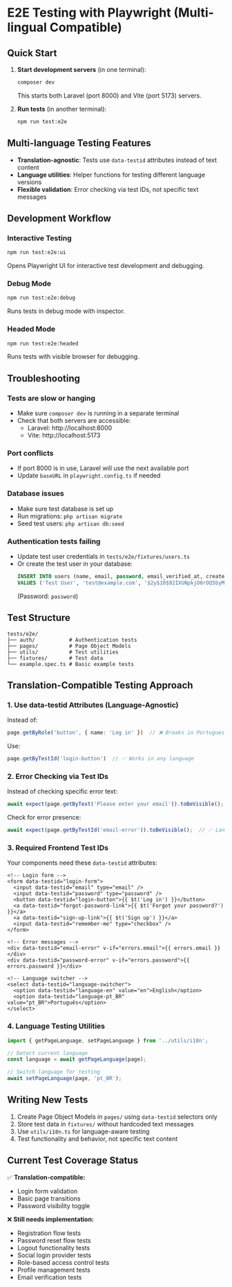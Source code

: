 # E2E Testing with Playwright (Multi-lingual Compatible)

## Quick Start

1. **Start development servers** (in one terminal):
   ```bash
   composer dev
   ```
   This starts both Laravel (port 8000) and Vite (port 5173) servers.

2. **Run tests** (in another terminal):
   ```bash
   npm run test:e2e
   ```

## Multi-language Testing Features

- **Translation-agnostic**: Tests use `data-testid` attributes instead of text content
- **Language utilities**: Helper functions for testing different language versions  
- **Flexible validation**: Error checking via test IDs, not specific text messages

## Development Workflow

### Interactive Testing
```bash
npm run test:e2e:ui
```
Opens Playwright UI for interactive test development and debugging.

### Debug Mode
```bash
npm run test:e2e:debug
```
Runs tests in debug mode with inspector.

### Headed Mode
```bash
npm run test:e2e:headed
```
Runs tests with visible browser for debugging.

## Troubleshooting

### Tests are slow or hanging
- Make sure `composer dev` is running in a separate terminal
- Check that both servers are accessible:
  - Laravel: http://localhost:8000
  - Vite: http://localhost:5173

### Port conflicts
- If port 8000 is in use, Laravel will use the next available port
- Update `baseURL` in `playwright.config.ts` if needed

### Database issues
- Make sure test database is set up
- Run migrations: `php artisan migrate`
- Seed test users: `php artisan db:seed`

### Authentication tests failing
- Update test user credentials in `tests/e2e/fixtures/users.ts`
- Or create the test user in your database:
  ```sql
  INSERT INTO users (name, email, password, email_verified_at, created_at, updated_at) 
  VALUES ('Test User', 'test@example.com', '$2y$10$92IXUNpkjO0rOQ5byMi.Ye4oKoEa3Ro9llC/.og/at2.uheWG/igi', NOW(), NOW(), NOW());
  ```
  (Password: `password`)

## Test Structure

```
tests/e2e/
├── auth/           # Authentication tests
├── pages/          # Page Object Models
├── utils/          # Test utilities
├── fixtures/       # Test data
└── example.spec.ts # Basic example tests
```

## Translation-Compatible Testing Approach

### 1. Use data-testid Attributes (Language-Agnostic)

Instead of:
```typescript
page.getByRole('button', { name: 'Log in' })  // ❌ Breaks in Portuguese
```

Use:
```typescript
page.getByTestId('login-button')  // ✅ Works in any language
```

### 2. Error Checking via Test IDs

Instead of checking specific error text:
```typescript
await expect(page.getByText('Please enter your email')).toBeVisible();  // ❌ English only
```

Check for error presence:
```typescript
await expect(page.getByTestId('email-error')).toBeVisible();  // ✅ Language-agnostic
```

### 3. Required Frontend Test IDs

Your components need these `data-testid` attributes:

```vue
<!-- Login form -->
<form data-testid="login-form">
  <input data-testid="email" type="email" />
  <input data-testid="password" type="password" />
  <button data-testid="login-button">{{ $t('Log in') }}</button>
  <a data-testid="forgot-password-link">{{ $t('Forgot your password?') }}</a>
  <a data-testid="sign-up-link">{{ $t('Sign up') }}</a>
  <input data-testid="remember-me" type="checkbox" />
</form>

<!-- Error messages -->
<div data-testid="email-error" v-if="errors.email">{{ errors.email }}</div>
<div data-testid="password-error" v-if="errors.password">{{ errors.password }}</div>

<!-- Language switcher -->
<select data-testid="language-switcher">
  <option data-testid="language-en" value="en">English</option>
  <option data-testid="language-pt_BR" value="pt_BR">Português</option>
</select>
```

### 4. Language Testing Utilities

```typescript
import { getPageLanguage, setPageLanguage } from '../utils/i18n';

// Detect current language
const language = await getPageLanguage(page);

// Switch language for testing
await setPageLanguage(page, 'pt_BR');
```

## Writing New Tests

1. Create Page Object Models in `pages/` using `data-testid` selectors only
2. Store test data in `fixtures/` without hardcoded text messages  
3. Use `utils/i18n.ts` for language-aware testing
4. Test functionality and behavior, not specific text content

## Current Test Coverage Status

✅ **Translation-compatible:**
- Login form validation  
- Basic page transitions
- Password visibility toggle

❌ **Still needs implementation:**
- Registration flow tests
- Password reset flow tests  
- Logout functionality tests
- Social login provider tests
- Role-based access control tests
- Profile management tests
- Email verification tests